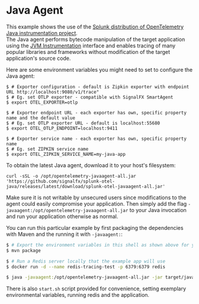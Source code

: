 # Java Agent

This example shows the use of the [Splunk distribution of OpenTelemetry Java instrumentation project](https://github.com/signalfx/splunk-otel-java).  
The Java agent performs bytecode manipulation of the target application using the [JVM
Instrumentation](https://docs.oracle.com/javase/8/docs/api/java/lang/instrument/package-summary.html)
interface and enables tracing of many popular libraries and frameworks without
modification of the target application's source code.

Here are some environment variables you might need to set to configure the Java
agent:
```
$ # Exporter configuration - default is Zipkin exporter with endpoint URL http://localhost:9080/v1/trace"
$ # Eg. set OTLP exporter - compatible with SignalFX SmartAgent
$ export OTEL_EXPORTER=otlp

$ # Exporter endpoint URL - each exporter has own, specific property name and the default value  
$ # Eg. set OTLP exporter URL - default is localhost:55680
$ export OTEL_OTLP_ENDPOINT=localhost:9411

$ # Exporter service name - each exporter has own, specific property name
$ # Eg. set ZIPKIN service name
$ export OTEL_ZIPKIN_SERVICE_NAME=my-java-app
```

To obtain the latest Java agent, download it to your host's filesystem:

```
curl -sSL -o /opt/opentelemetry-javaagent-all.jar 'https://github.com/signalfx/splunk-otel-java/releases/latest/download/splunk-otel-javaagent-all.jar'
```

Make sure it is not writable by unsecured users since modifications to the
agent could easily compromise your application. Then simply add the flag
`-javaagent:/opt/opentelemetry-javaagent-all.jar` to your Java invocation and run your
application otherwise as normal.

You can run this particular example by first packaging the dependencies with
Maven and the running it with `-javaagent:`:

```sh
$ # Export the environment variables in this shell as shown above for your org
$ mvn package

$ # Run a Redis server locally that the example app will use
$ docker run -d --name redis-tracing-test -p 6379:6379 redis

$ java -javaagent:/opt/opentelemetry-javaagent-all.jar -jar target/java-agent-example-1.0-SNAPSHOT-shaded.jar https://google.com
```
There is also `start.sh` script provided for convenience, setting exemplary environmental variables, running redis and the application.